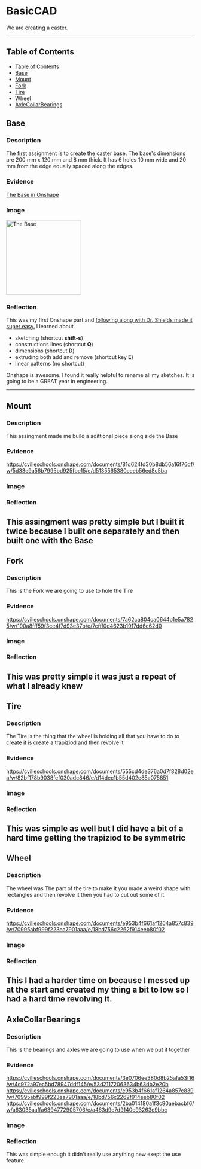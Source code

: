 # BasicCAD

We are creating a caster.

---
## Table of Contents
* [Table of Contents](#Table-of-Contents)
* [Base](#Base)
* [Mount](#Mount)
* [Fork](#Fork)
* [Tire](#Tire)
* [Wheel](#Wheel)
* [AxleCollarBearings](#AxleCollarBearings)

## Base

### Description

The first assignment is to create the caster base.  The base's dimensions are 200 mm x 120 mm and 8 mm thick.  It has 6 holes 10 mm wide and 20 mm from the edge equally spaced along the edges.

### Evidence
[The Base in Onshape](https://cvilleschools.onshape.com/documents/0d70f655203ca304cb3c5b7d/w/f55603f962f6fc74f5548a68/e/41d730c570a8d75fce9f51b6)

### Image

<img src="https://github.com/OneCHSEngr/BasicCAD/blob/master/images/Base.jpg?raw=true" alt="The Base" width="200">

### Reflection

This was my first Onshape part and [following along with Dr. Shields made it super easy.](https://www.youtube.com/watch?v=93BFUD-HAG8&feature=emb_title&scrlybrkr=5670f0b4)  I learned about 
* sketching (shortcut **shift-s**)
* constructions lines (shortcut **Q**)
* dimensions (shortcut **D**)
* extruding both add and remove (shortcut key **E**)
* linear patterns (no shortcut)

Onshape is awesome.  I found it really helpful to rename all my sketches.  It is going to be a GREAT year in engineering.

---


## Mount

### Description
This assingment made me build a adittional piece along side the Base
### Evidence
https://cvilleschools.onshape.com/documents/81d624fd30b8db56a16f76df/w/5d33e9a56b7995bd925fbe15/e/d5135565380ceeb56ed8c5ba
### Image

### Reflection
This assingment was pretty simple but I built it twice because I built one separately and then built one with the Base
---


## Fork

### Description
This is the Fork we are going to use to hole the Tire
### Evidence
https://cvilleschools.onshape.com/documents/7a62ca804ca0644b1e5a7825/w/190a8fff59f3ce4f7d93e37b/e/7cfff0d4623b1917dd6c62d0
### Image

### Reflection
This was pretty simple it was just a repeat of what I already knew
---


## Tire

### Description
The Tire is the thing that the wheel is holding all that you have to do to create it is create a trapiziod and then revolve it
### Evidence
https://cvilleschools.onshape.com/documents/555cd4de376a0d7f828d02ea/w/82bf178b9038fef030adc846/e/d14dec1b55d402e85a075851
### Image

### Reflection
This was simple as well but I did have a bit of a hard time getting the trapiziod to be symmetric
---


## Wheel

### Description
The wheel was The part of the tire to make it you made a weird shape with rectangles and then revolve it then you had to cut out some of it.
### Evidence
https://cvilleschools.onshape.com/documents/e953b4f661af1264a857c839/w/70995abf999f223ea7901aaa/e/18bd756c2262f914eeb80f02
### Image

### Reflection
This I had a harder time on because I messed up at the start and created my thing a bit to low so I had a hard time revolving it.
---


## AxleCollarBearings

### Description
This is the bearings and axles we are going to use when we put it together
### Evidence
https://cvilleschools.onshape.com/documents/3e0706ee380d8b25afa53f16/w/4c972a97ec5bd78947ddf145/e/53d21172063634b63db2e20b
https://cvilleschools.onshape.com/documents/e953b4f661af1264a857c839/w/70995abf999f223ea7901aaa/e/18bd756c2262f914eeb80f02
https://cvilleschools.onshape.com/documents/2ba014180a1f3c90aebacbf6/w/a63035aaffa6394772905706/e/a463d9c7d9140c93263c9bbc
### Image

### Reflection
This was simple enough it didn't really use anything new exept the use feature.
